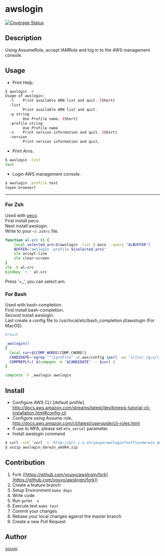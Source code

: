 # awslogin

[![Coverage Status](https://coveralls.io/repos/github/youyo/awslogin/badge.svg?branch=master)](https://coveralls.io/github/youyo/awslogin?branch=master)

## Description

Using AssumeRole, accept IAMRole and log in to the AWS management console.

## Usage

- Print Help.

```bash
$ awslogin -h
Usage of awslogin:
  -l	Print available ARN list and quit. (Short)
  -list
    	Print available ARN list and quit.
  -p string
    	Use Profile name. (Short)
  -profile string
    	Use Profile name
  -v	Print version information and quit. (Short)
  -version
    	Print version information and quit.
```

- Print Arns.

```bash
$ awslogin -list
test
```

- Login AWS management console.

```bash
$ awslogin -profile test
(open browser)
```

---


### For Zsh

Used with [peco](https://github.com/peco/peco).  
First install peco.  
Next install awslogin.  
Write to your `~/.zshrc` file.

```zsh
function al-src () {
    local selected_arn=$(awslogin -list | peco --query "$LBUFFER")
    BUFFER="awslogin -profile ${selected_arn}"
    zle accept-line
    zle clear-screen
}
zle -N al-src
bindkey '+_' al-src
```

Press '+_', you can select arn.

### For Bash

Used with bash-completion.  
First install bash-completion.  
Second install awslogin.  
Last create a config  file to /usr/local/etc/bash_completion.d/awslogin (For MacOS).

```bash
#!bash

_awslogin()
{
  local cur=${COMP_WORDS[COMP_CWORD]}
  CANDIDATE=`egrep "^\[profile" ~/.aws/config |perl -pe 's/]\n/ /g;s/\[profile//'`
  COMPREPLY=( $(compgen -W "$CANDIDATE" -- $cur) )
}

complete -F _awslogin awslogin
```

## Install

- Configure AWS CLI [default profile]. http://docs.aws.amazon.com/streams/latest/dev/kinesis-tutorial-cli-installation.html#config-cli
- Configure using Assume role. http://docs.aws.amazon.com/cli/latest/userguide/cli-roles.html
- If use to MFA, please set `mfa_serial` parameter.
- Install awslogin command

```bash
$ curl -sLO `curl -s 'http://grl.i-o.sh/youyo/awslogin?suffix=darwin_amd64.zip'`
$ unzip awslogin_darwin_amd64.zip
```

## Contribution

1. Fork ([https://github.com/youyo/awslogin/fork](https://github.com/youyo/awslogin/fork))
1. Create a feature branch
1. Setup Environment `make deps`
1. Write code
1. Run `gofmt -s`
1. Execute test `make test`
1. Commit your changes
1. Rebase your local changes against the master branch
1. Create a new Pull Request

## Author

[youyo](https://github.com/youyo)
